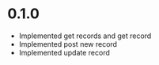 # 0.1.0

* Implemented get records and get record
* Implemented post new record
* Implemented update record